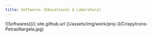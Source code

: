 ```yaml
---
title: Softwares (Educational & Laboratory)
---
```


![Softwares]({{ site.github.url }}/assets/img/work/proj-3/CrispyIcons-PetrasNargela.jpg)
